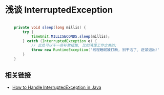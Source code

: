 # 浅谈 InterruptedException


```java

    private void sleep(long millis) {
        try {
            TimeUnit.MILLISECONDS.sleep(millis);
        } catch (InterruptedException e) {
            // 此处可以干一些补救措施, 比如清理工作之类的;
            throw new RuntimeException("线程睡眠被打断, 别干活了, 赶紧退出!", e);
        }
    }

```


## 相关链接

- [How to Handle InterruptedException in Java](https://www.baeldung.com/java-interrupted-exception)
